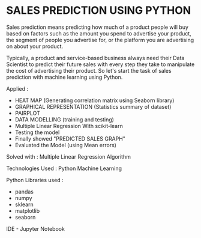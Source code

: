 # SALES PREDICTION USING PYTHON

Sales prediction means predicting how much of a product people will buy based on factors such as the amount you spend to advertise your product, the segment of people you advertise for, or the platform you are advertising on about your product.

Typically, a product and service-based business always need their Data Scientist to predict their future sales with every step they take to manipulate the cost of advertising their product. So let's start the task of sales prediction with machine learning using Python.

Applied :

- HEAT MAP (Generating correlation matrix using Seaborn library)
- GRAPHICAL REPRESENTATION (Statistics summary of dataset)
- PAIRPLOT
- DATA MODELLING (training and testing)
- Multiple Linear Regression With scikit-learn
- Testing the model
- Finally showed "PREDICTED SALES GRAPH"
- Evaluated the Model (using Mean errors)

Solved with : Multiple Linear Regression Algorithm

Technologies Used : Python Machine Learning

Python Libraries used :

- pandas
- numpy
- sklearn
- matplotlib
- seaborn

IDE - Jupyter Notebook
